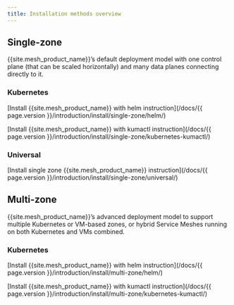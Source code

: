 ```yaml
---
title: Installation methods overview
---
```



## Single-zone

{{site.mesh_product_name}}’s default deployment model with one control plane (that can be scaled horizontally) and many 
data planes connecting directly to it.

### Kubernetes

[Install {{site.mesh_product_name}} with helm instruction](/docs/{{ page.version }}/introduction/install/single-zone/helm/) 

[Install {{site.mesh_product_name}} with kumactl instruction](/docs/{{ page.version }}/introduction/install/single-zone/kubernetes-kumactl/)

### Universal

[Install single zone {{site.mesh_product_name}} instruction](/docs/{{ page.version }}/introduction/install/single-zone/universal/)

## Multi-zone

{{site.mesh_product_name}}’s advanced deployment model to support multiple Kubernetes or VM-based zones, or hybrid Service Meshes 
running on both Kubernetes and VMs combined.

### Kubernetes

[Install {{site.mesh_product_name}} with helm instruction](/docs/{{ page.version }}/introduction/install/multi-zone/helm/)

[Install {{site.mesh_product_name}} with kumactl instruction](/docs/{{ page.version }}/introduction/install/multi-zone/kubernetes-kumactl/)


